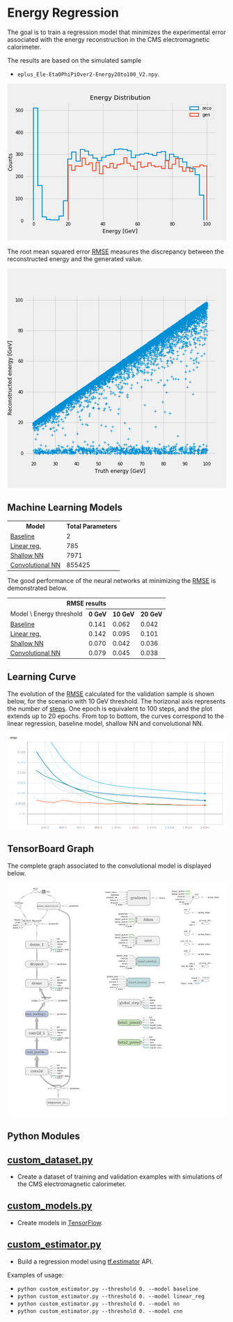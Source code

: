 # Energy Regression

The goal is to train a regression model that minimizes the experimental error
associated with the energy reconstruction in the CMS electromagnetic calorimeter.

The results are based on the simulated sample

- `eplus_Ele-Eta0PhiPiOver2-Energy20to100_V2.npy`.

![](notebooks/gen_energy.png)

The root mean squared error [RMSE](python/custom_estimator.py#L58) measures
the discrepancy between the reconstructed energy and the generated value.

![](notebooks/reco_vs_gen_energy.png)

## Machine Learning Models

<table>
  <tr>
    <th>Model</th>
    <th>Total Parameters</th>
  </tr>
  <tr>
    <td><a href="https://github.com/jruizvar/ml-physics/blob/regression/python/custom_models.py#L6-L17">Baseline</a></td>
    <td>2</td>
  </tr>
  <tr>
    <td><a href="https://github.com/jruizvar/ml-physics/blob/regression/python/custom_models.py#L20-L27">Linear reg.</a></td>
    <td>785</td>
  </tr>
  <tr>
    <td><a href="https://github.com/jruizvar/ml-physics/blob/regression/python/custom_models.py#L30-L45">Shallow NN</a></td>
    <td>7971</td>
  </tr>
  <tr>
    <td><a href="https://github.com/jruizvar/ml-physics/blob/regression/python/custom_models.py#L48-L83">Convolutional NN</a></td>
    <td>855425</td>
  </tr>
</table>

The good performance of the neural networks at minimizing the
[RMSE](python/custom_estimator.py#L58) is demonstrated below.

<table>
  <tr>
    <th colspan="6"><span style="font-weight:bold">RMSE results</span></th>
  </tr>
  <tr>
    <td>Model \ Energy threshold</td>
    <th>0 GeV</th>
    <th>10 GeV</th>
    <th>20 GeV</th>
  </tr>
  <tr>
    <td><a href="https://github.com/jruizvar/ml-physics/blob/regression/python/custom_models.py#L6-L13">Baseline</a></td>
    <td>0.141</td>
    <td>0.062</td>
    <td>0.042</td>
  </tr>
  <tr>
    <td><a href="https://github.com/jruizvar/ml-physics/blob/regression/python/custom_models.py#L20-L27">Linear reg.</a></td>
    <td>0.142</td>
    <td>0.095</td>
    <td>0.101</td>
  </tr>
  <tr>
    <td><a href="https://github.com/jruizvar/ml-physics/blob/regression/python/custom_models.py#L30-L45">Shallow NN</a></td>
    <td>0.070</td>
    <td>0.042</td>
    <td>0.036</td>
  </tr>
  <tr>
    <td><a href="https://github.com/jruizvar/ml-physics/blob/regression/python/custom_models.py#L48-L83">Convolutional NN</a></td>
    <td>0.079</td>
    <td>0.045</td>
    <td>0.038</td>
  </tr>
</table>

## Learning Curve
The evolution of the [RMSE](python/custom_estimator.py#L58) calculated for the
validation sample is shown below, for the scenario with 10 GeV threshold.
The horizonal axis represents the number of [steps](python/custom_estimator.py#L80).
One epoch is equivalent to 100 steps, and the plot extends up to 20 epochs.
From top to bottom, the curves correspond to the linear regression, baseline model,
shallow NN and convolutional NN.

![](doc/rmse.png)

## TensorBoard Graph

The complete graph associated to the convolutional model is displayed below.

![](doc/graph.png)

## Python Modules

## [custom_dataset.py](python/custom_dataset.py)
- Create a dataset of training and validation examples with simulations of the
CMS electromagnetic calorimeter.

## [custom_models.py](python/custom_models.py)
- Create models in [TensorFlow](https://www.tensorflow.org).

## [custom_estimator.py](python/custom_estimator.py)
- Build a regression model using
[tf.estimator](https://www.tensorflow.org/api_docs/python/tf/estimator) API.

Examples of usage:
- `python custom_estimator.py --threshold 0. --model baseline`
- `python custom_estimator.py --threshold 0. --model linear_reg`
- `python custom_estimator.py --threshold 0. --model nn`
- `python custom_estimator.py --threshold 0. --model cnn`
